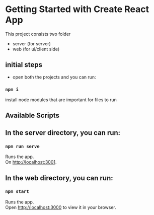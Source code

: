 # Getting Started with Create React App

This project consists two folder 
* server (for server)
* web (for ui/client side)

## initial steps

* open both the projects and you can run:

### `npm i`

install node modules that are important for files to run

## Available Scripts

## In the server directory, you can run:

### `npm run serve`

Runs the app.\
On [http://localhost:3001](http://localhost:3001).

## In the web directory, you can run:

### `npm start`

Runs the app.\
Open [http://localhost:3000](http://localhost:3000) to view it in your browser.
